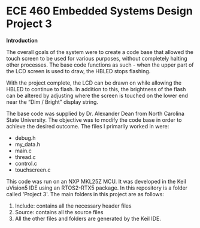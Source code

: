 # ECE 460 Embedded Systems Design Project 3

**Introduction**

The overall goals of the system were to create a code base that allowed the touch screen to be
used for various purposes, without completely halting other processes. The base code functions
as such - when the upper part of the LCD screen is used to draw, the HBLED stops flashing.

With the project complete, the LCD can be drawn on while allowing the HBLED to continue to
flash. In addition to this, the brightness of the flash can be altered by adjusting where the screen
is touched on the lower end near the “Dim / Bright” display string.

The base code was supplied by Dr. Alexander Dean from North Carolina State University. The objective
was to modify the code base in order to achieve the desired outcome. The files I primarliy worked in were:
- debug.h
- my_data.h
- main.c
- thread.c
- control.c
- touchscreen.c

This code was run on an NXP MKL25Z MCU. It was developed in the Keil uVision5 IDE using an RTOS2-RTX5 package.
In this repository is a folder called 'Project 3'. The main folders in this project are as follows:
1. Include: contains all the necessary header files
2. Source: contains all the source files
3. All the other files and folders are generated by the Keil IDE. 
